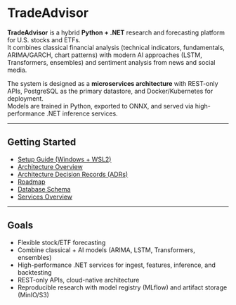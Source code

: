 # TradeAdvisor

**TradeAdvisor** is a hybrid **Python + .NET** research and forecasting platform for U.S. stocks and ETFs.  
It combines classical financial analysis (technical indicators, fundamentals, ARIMA/GARCH, chart patterns) with modern AI approaches (LSTM, Transformers, ensembles) and sentiment analysis from news and social media.  

The system is designed as a **microservices architecture** with REST-only APIs, PostgreSQL as the primary datastore, and Docker/Kubernetes for deployment.  
Models are trained in Python, exported to ONNX, and served via high-performance .NET inference services.  

---

## Getting Started
- [Setup Guide (Windows + WSL2)](docs/setup-windows-wsl.md)  
- [Architecture Overview](docs/architecture.md)  
- [Architecture Decision Records (ADRs)](docs/adr/)  
- [Roadmap](docs/roadmap.md)  
- [Database Schema](docs/schema.md)  
- [Services Overview](docs/services.md)  

---

## Goals
- Flexible stock/ETF forecasting  
- Combine classical + AI models (ARIMA, LSTM, Transformers, ensembles)  
- High-performance .NET services for ingest, features, inference, and backtesting  
- REST-only APIs, cloud-native architecture  
- Reproducible research with model registry (MLflow) and artifact storage (MinIO/S3)  
